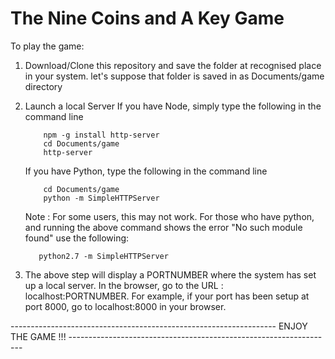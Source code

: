 # The Nine Coins and A Key Game

To play the game:

1. Download/Clone this repository and save the folder at recognised place in your system.
  let's suppose that folder is saved in as Documents/game directory

2. Launch a local Server
    If you have Node, simply type the following in the command line
    ```
        npm -g install http-server
        cd Documents/game
        http-server
    ```
    If you have Python, type the following in the command line
    ```
        cd Documents/game
        python -m SimpleHTTPServer
    ```
    Note : For some users, this may not work. For those who have python, and running the above command shows the error "No such     module found" use the following:
    ```
       python2.7 -m SimpleHTTPServer
    ```
3. The above step will display a PORTNUMBER where the system has set up a local server.
   In the browser, go to the URL : localhost:PORTNUMBER.
   For example, if your port has been setup at port 8000, go to 
   localhost:8000
   in your browser.
   
   
------------------------------------------------------------------ ENJOY THE GAME !!! ------------------------------------------------------------------
